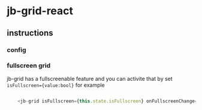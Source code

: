 # jb-grid-react

## instructions

### config

### fullscreen grid

jb-grid has a fullscreenable feature and you can activite that by set `isFullscreen={value:bool}` for example

```js

    <jb-grid isFullscreen={this.state.isFullscreen} onFullscreenChange={(newValue)=>this.setState({isFullscreen : newValue})}>

```
